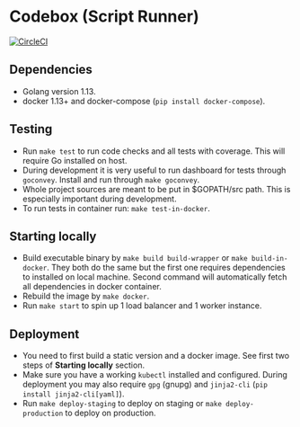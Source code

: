 # Codebox (Script Runner)

[![CircleCI](https://circleci.com/gh/Syncano/codebox.svg?style=svg)](https://circleci.com/gh/codebox)

## Dependencies

- Golang version 1.13.
- docker 1.13+ and docker-compose (`pip install docker-compose`).

## Testing

- Run `make test` to run code checks and all tests with coverage. This will require Go installed on host.
- During development it is very useful to run dashboard for tests through `goconvey`. Install and run through `make goconvey`.
- Whole project sources are meant to be put in $GOPATH/src path. This is especially important during development.
- To run tests in container run: `make test-in-docker`.

## Starting locally

- Build executable binary by `make build build-wrapper` or `make build-in-docker`. They both do the same but the first one requires dependencies to installed on local machine. Second command will automatically fetch all dependencies in docker container.
- Rebuild the image by `make docker`.
- Run `make start` to spin up 1 load balancer and 1 worker instance.

## Deployment

- You need to first build a static version and a docker image. See first two steps of **Starting locally** section.
- Make sure you have a working `kubectl` installed and configured. During deployment you may also require `gpg` (gnupg) and `jinja2-cli` (`pip install jinja2-cli[yaml]`).
- Run `make deploy-staging` to deploy on staging or `make deploy-production` to deploy on production.
